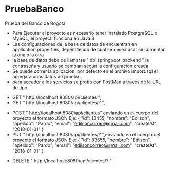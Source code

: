# PruebaBanco
Prueba del Banco de Bogota

- Para Ejecutar el proyecto es necesario tener instalado PostgreSQL o MySQL, el proyecti funciona en Java 8
- Las configuraciones de la base de datos de encuentran en application.properties, dependiendo de cual se desea usar se comentan la una o la otra
- la base de datos debe de llamarse " db_springboot_backend " la contraseña y usuario se cambian segun la configuracion creada
- Se puede correr la aplicacion, por defecto en el archivo import.sql el agregara unos datos de prueba
- para acceder a los servicios se probo con PostMan a traves de la URL de tipo:
* GET " http://localhost:8080/api/clientes ", 
* GET " http://localhost:8080/api/clientes/? ",  
- POST " http://localhost:8080/api/clientes" enviando en el cuerpo del proyecto el formato JSON Eje: 
{
                                                                                                                                                                                      "id": 13455,
                                                                                                                                                                                      "nombre": "Edilson",
                                                                                                                                                                                      "apellido": "Pardo",
                                                                                                                                                                                      "email": "edilsoncorreo@gmail.com",
                                                                                                                                                                                      "createAt": "2018-01-01"
                                                                                                                                                                                  } 
- PUT " http://localhost:8080/api/clientes/? ",enviando en el cuerpo del proyecto el formato JSON Eje: 
{
                                                                                                                                                                                      "id": 83655,
                                                                                                                                                                                      "nombre": "Edilson",
                                                                                                                                                                                      "apellido": "Pardo",
                                                                                                                                                                                      "email": "edilsoncorreo@gmail.com",
                                                                                                                                                                                      "createAt": "2018-01-01"
                                                                                                                                                                                  }
* DELETE " http://localhost:8080/api/clientes/? "

